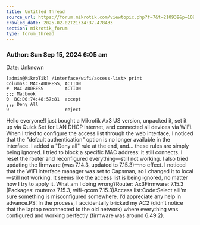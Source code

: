 ```yaml
---
title: Untitled Thread
source_url: https://forum.mikrotik.com/viewtopic.php?f=7&t=210939&p=1097433#p1097433
crawled_date: 2025-02-02T21:34:37.478433
section: mikrotik_forum
type: forum_thread
---
```


### Author: Sun Sep 15, 2024 6:05 am
Date: Unknown

```
[admin@MikroTik] /interface/wifi/access-list> print 
Columns: MAC-ADDRESS, ACTION
#  MAC-ADDRESS        ACTION
;;; Macbook
0  BC:D0:74:48:57:81  accept
;;; Deny All
9                     reject
```

Hello everyone!I just bought a Mikrotik Ax3 US version, unpacked it, set it up via Quick Set for LAN DHCP internet, and connected all devices via WiFi. When I tried to configure the access list through the web interface, I noticed that the "default authentication" option is no longer available in the interface. I added a "Deny all" rule at the end, and… these rules are simply being ignored. I tried to block a specific MAC address: it still connects. I reset the router and reconfigured everything—still not working. I also tried updating the firmware (was 7.14.3, updated to 7.15.3)—no effect. I noticed that the WiFi interface manager was set to Capsman, so I changed it to local—still not working. It seems like the access list is being ignored, no matter how I try to apply it. What am I doing wrong?Router: Ax3Firmware: 7.15.3 (Packages: routeros 7.15.3, wifi-qcom 7.15.3)Access list:Code:Select allI’m sure something is misconfigured somewhere. I’d appreciate any help in advance.PS: In the process, I accidentally bricked my AC2 (didn’t notice that the laptop reconnected to the old network) where everything was configured and working perfectly (firmware was around 6.49.2).

